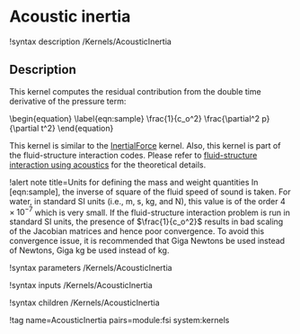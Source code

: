 # Acoustic inertia

!syntax description /Kernels/AcousticInertia

## Description

This kernel computes the residual contribution from the double time derivative of
the pressure term:

\begin{equation}
    \label{eqn:sample}
    \frac{1}{c_o^2} \frac{\partial^2 p}{\partial t^2}
\end{equation}

This kernel is similar to the [InertialForce](/InertialForce.md) kernel. Also, this kernel is part of the fluid-structure interaction codes. Please refer to [fluid-structure interaction using acoustics](/fsi_acoustics.md) for the theoretical details.

!alert note title=Units for defining the mass and weight quantities
In [eqn:sample], the inverse of square of the fluid speed of sound is taken.
For water, in standard SI units (i.e., m, s, kg, and N), this value is of the order
$4\times 10^{-7}$ which is very small. If the fluid-structure interaction problem
is run in standard SI units, the presence of $\frac{1}{c_o^2}$ results in bad scaling
of the Jacobian matrices and hence poor convergence. To avoid this convergence issue,
it is recommended that Giga Newtons be used instead of Newtons, Giga kg be used instead of kg.

!syntax parameters /Kernels/AcousticInertia

!syntax inputs /Kernels/AcousticInertia

!syntax children /Kernels/AcousticInertia

!tag name=AcousticInertia pairs=module:fsi system:kernels
